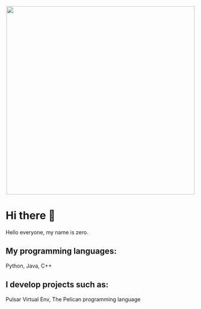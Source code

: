 <div id="header" align="center">
  <img src="https://media.giphy.com/media/qgQUggAC3Pfv687qPC/giphy.gif?cid=790b7611wv9b7twemmkk9l4202o4b6pwpl9agmgt9endtdgt&ep=v1_gifs_search&rid=giphy.gif&ct=g" width="500"/>
</div>

# Hi there 👋
Hello everyone, my name is zero. 
## My programming languages:
Python, Java, C++

## I develop projects such as:
Pulsar Virtual Env,
The Pelican programming language

<!--
**zeroqxq/zeroqxq** is a ✨ _special_ ✨ repository because its `README.md` (this file) appears on your GitHub profile.

Here are some ideas to get you started:

- 🔭 I’m currently working on ...
- 🌱 I’m currently learning ...
- 👯 I’m looking to collaborate on ...
- 🤔 I’m looking for help with ...
- 💬 Ask me about ...
- 📫 How to reach me: ...
- 😄 Pronouns: ...
- ⚡ Fun fact: ...
-->
